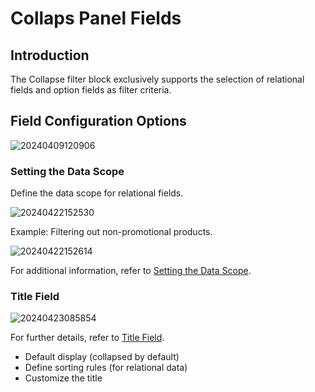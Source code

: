 # Collaps Panel Fields

## Introduction

The Collapse filter block exclusively supports the selection of relational fields and option fields as filter criteria.

## Field Configuration Options

![20240409120906](https://static-docs.nocobase.com/20240409120906.png)

### Setting the Data Scope

Define the data scope for relational fields.

![20240422152530](https://static-docs.nocobase.com/20240422152530.png)

Example: Filtering out non-promotional products.

![20240422152614](https://static-docs.nocobase.com/20240422152614.png)

For additional information, refer to [Setting the Data Scope](/handbook/ui/fields/field-settings/data-scope).

### Title Field

![20240423085854](https://static-docs.nocobase.com/20240423085854.png)

For further details, refer to [Title Field](/handbook/ui/fields/field-settings/title-field).

- Default display (collapsed by default)
- Define sorting rules (for relational data)
- Customize the title
